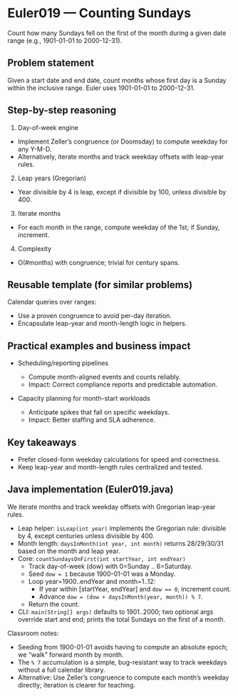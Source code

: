 # Euler019 — Counting Sundays

Count how many Sundays fell on the first of the month during a given date range (e.g., 1901-01-01 to 2000-12-31).

## Problem statement

Given a start date and end date, count months whose first day is a Sunday within the inclusive range. Euler uses 1901-01-01 to 2000-12-31.

## Step-by-step reasoning

1) Day-of-week engine
- Implement Zeller’s congruence (or Doomsday) to compute weekday for any Y-M-D.
- Alternatively, iterate months and track weekday offsets with leap-year rules.

2) Leap years (Gregorian)
- Year divisible by 4 is leap, except if divisible by 100, unless divisible by 400.

3) Iterate months
- For each month in the range, compute weekday of the 1st; if Sunday, increment.

4) Complexity
- O(#months) with congruence; trivial for century spans.

## Reusable template (for similar problems)

Calendar queries over ranges:
- Use a proven congruence to avoid per-day iteration.
- Encapsulate leap-year and month-length logic in helpers.

## Practical examples and business impact

- Scheduling/reporting pipelines
  - Compute month-aligned events and counts reliably.
  - Impact: Correct compliance reports and predictable automation.

- Capacity planning for month-start workloads
  - Anticipate spikes that fall on specific weekdays.
  - Impact: Better staffing and SLA adherence.

## Key takeaways

- Prefer closed-form weekday calculations for speed and correctness.
- Keep leap-year and month-length rules centralized and tested.

## Java implementation (Euler019.java)

We iterate months and track weekday offsets with Gregorian leap-year rules.

- Leap helper: `isLeap(int year)` implements the Gregorian rule: divisible by 4, except centuries unless divisible by 400.
- Month length: `daysInMonth(int year, int month)` returns 28/29/30/31 based on the month and leap year.
- Core: `countSundaysOnFirst(int startYear, int endYear)`
  - Track day-of-week (dow) with 0=Sunday .. 6=Saturday.
  - Seed `dow = 1` because 1900-01-01 was a Monday.
  - Loop year=1900..endYear and month=1..12:
    - If year within [startYear, endYear] and `dow == 0`, increment count.
    - Advance `dow = (dow + daysInMonth(year, month)) % 7`.
  - Return the count.
- CLI: `main(String[] args)` defaults to 1901..2000; two optional args override start and end; prints the total Sundays on the first of a month.

Classroom notes:
- Seeding from 1900-01-01 avoids having to compute an absolute epoch; we “walk” forward month by month.
- The `% 7` accumulation is a simple, bug-resistant way to track weekdays without a full calendar library.
- Alternative: Use Zeller’s congruence to compute each month’s weekday directly; iteration is clearer for teaching.
